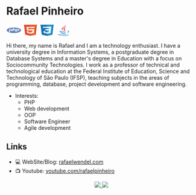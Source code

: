 <!--
**rafaelwendel/rafaelwendel** is a ✨ _special_ ✨ repository because its `README.md` (this file) appears on your GitHub profile.

Here are some ideas to get you started:

- 🔭 I’m currently working on ...
- 🌱 I’m currently learning ...
- 👯 I’m looking to collaborate on ...
- 🤔 I’m looking for help with ...
- 💬 Ask me about ...
- 📫 How to reach me: ...
- 😄 Pronouns: ...
- ⚡ Fun fact: ...
-->

# Rafael Pinheiro

<div style="display: inline_block">
  <img align="center" alt="php-logo" height="30" width="40" src="https://raw.githubusercontent.com/devicons/devicon/master/icons/php/php-plain.svg">
  <img align="center" alt="html5-logo" height="30" width="40" src="https://raw.githubusercontent.com/devicons/devicon/master/icons/html5/html5-original.svg">
  <img align="center" alt="css-logo" height="30" width="40" src="https://raw.githubusercontent.com/devicons/devicon/master/icons/css3/css3-original.svg">
  <img align="center" alt="Rafa-Python" height="30" width="40" src="https://raw.githubusercontent.com/devicons/devicon/master/icons/java/java-original.svg">
</div>
<br />
Hi there, my name is Rafael and I am a technology enthusiast. I have a university degree in Information Systems, a postgraduate degree in Database Systems and a master's degree in Education with a focus on Sociocommunity Technologies. I work as a professor of technical and technological education at the Federal Institute of Education, Science and Technology of São Paulo (IFSP), teaching subjects in the areas of programming, database, project development and software engineering.

- Interests:
  - PHP
  - Web development
  - OOP
  - Software Engineer
  - Agile development

## Links

* 💻 WebSite/Blog: [rafaelwendel.com](https://rafaelwendel.com/)
* 📺 Youtube: [youtube.com/rafaelpinheiro](https://youtube.com/rafaelpinheiro)

<div align="center">
  <a href="https://github.com/rafaelwendel">
  <img height="170em" src="https://github-readme-stats.vercel.app/api?username=rafaelwendel&show_icons=true&theme=dracula&include_all_commits=true&count_private=true"/>
  <img height="170em" src="https://github-readme-stats.vercel.app/api/top-langs/?username=rafaelwendel&layout=compact&langs_count=7&theme=dracula"/>
</div>
